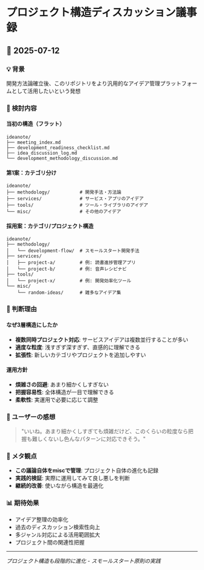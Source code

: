 # プロジェクト構造ディスカッション議事録

## 📅 2025-07-12

### 💡 背景
開発方法論確立後、このリポジトリをより汎用的なアイデア管理プラットフォームとして活用したいという発想

### 🎯 検討内容

#### 当初の構造（フラット）
```
ideanote/
├── meeting_index.md
├── development_readiness_checklist.md
├── idea_discussion_log.md
└── development_methodology_discussion.md
```

#### 第1案：カテゴリ分け
```
ideanote/
├── methodology/           # 開発手法・方法論
├── services/              # サービス・アプリのアイデア
├── tools/                 # ツール・ライブラリのアイデア  
└── misc/                  # その他のアイデア
```

#### 採用案：カテゴリ/プロジェクト構造
```
ideanote/
├── methodology/
│   └── development-flow/  # スモールスタート開発手法
├── services/
│   ├── project-a/         # 例: 読書進捗管理アプリ
│   └── project-b/         # 例: 音声レシピナビ
├── tools/
│   └── project-x/         # 例: 開発効率化ツール
└── misc/
    └── random-ideas/      # 雑多なアイデア集
```

### 🤔 判断理由

#### なぜ3層構造にしたか
- **複数同時プロジェクト対応**: サービスアイデアは複数並行することが多い
- **適度な粒度**: 浅すぎず深すぎず、直感的に理解できる
- **拡張性**: 新しいカテゴリやプロジェクトを追加しやすい

#### 運用方針
- **煩雑さの回避**: あまり細かくしすぎない
- **把握容易性**: 全体構造が一目で理解できる
- **柔軟性**: 実運用で必要に応じて調整

### 💭 ユーザーの感想
> "いいね。あまり細かくしすぎても煩雑だけど、このくらいの粒度なら把握も難しくないし色んなパターンに対応できそう。"

### 🎯 メタ観点
- **この議論自体をmiscで管理**: プロジェクト自体の進化も記録
- **実践的検証**: 実際に運用してみて良し悪しを判断
- **継続的改善**: 使いながら構造を最適化

### 📊 期待効果
- アイデア整理の効率化
- 過去のディスカッション検索性向上  
- 多ジャンル対応による活用範囲拡大
- プロジェクト間の関連性把握

---

*プロジェクト構造も段階的に進化 - スモールスタート原則の実践*